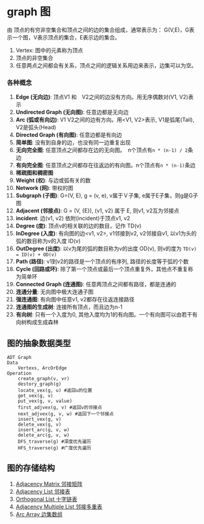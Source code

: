 # graph 图
由 顶点的有穷非空集合和顶点之间的边的集合组成，通常表示为： G(V,E)，G表示一个图，V表示顶点的集合，E表示边的集合。

1. Vertex: 图中的元素称为顶点
1. 顶点的非空集合
1. 任意两点之间都会有关系，顶点之间的逻辑关系用边来表示，边集可以为空。

### 各种概念
1. **Edge (无向边)**: 顶点V1 和　V2之间的边没有方向。用无序偶数对(V1, V2)表示
1. **Undirected Graph (无向图)**: 任意边都是无向边
1. **Arc (弧或有向边)**: V1 V2之间的边有方向。用<V1, V2>表示, V1是弧尾(Tail), V2是弧头(Head)
1. **Directed Graph (有向图)**: 任意边都是有向边
1. **简单图**: 没有到自身的边，也没有同一边重复出现
1. **无向完全图**: 任意顶点之间都存在边的无向图。　n个顶点有```n * (n-1) / 2```条边
1. **有向完全图**: 任意顶点之间都存在往返边的有向图。n个顶点有```n * (n-1)```条边
1. **稀疏图和稠密图**
1. **Weight (权)**: 与边或弧有关的数
1. **Network (网)**: 带权的图
1. **Subgraph (子图)**: G=(V, E), g = (v, e), v属于Ｖ子集, e属于E子集，则g是G子图
1. **Adjacent (邻接点)**: G = (V, {E}), (v1, v2) 属于 E, 则v1, v2互为邻接点
1. **incident**: 边(v1, v2) 依附(incident)于顶点v1, v2
1. **Degree (度)**: 顶点v的相关联的边的数目，记作 TD(v)
1. **InDegree (入度)**: 有向图的边<v1, v2>, v1邻接到v2, v2邻接自v1, 以v1为头的弧的数目称为v的入度 ID(v)
1. **OutDegree (出度)**: 以v为尾的弧的数目称为v的出度 OD(v), 则v的度为 ```TD(v) = ID(v) + OD(v)```
1. **Path (路径)**: v1到v2的路径是一个顶点的有序列, 路径的长度等于弧的个数
1. **Cycle (回路或环)**: 除了第一个顶点或最后一个顶点重复外，其他点不重复称为简单环
1. **Connected Graph (连通图)**: 任意两顶点之间都有路径，都是连通的
1. **连通分量**: 无向图中极大连通子图
1. **强连通图**: 有向图中任意v1, v2都存在往返连接路径
1. **连通图的生成树**: 连接所有顶点，而且边为n-1
1. **有向树**: 只有一个入度为0, 其他入度均为1的有向图。一个有向图可以由若干有向树构成生成森林

## 图的抽象数据类型
```
ADT Graph
Data
    Vertexs, ArcOrEdge
Operation
    create_graph(v, vr)
    destory_graph(g)
    locate_vex(g, u) #返回u的位置
    get_vex(g, v)
    put_vex(g, v, value)
    first_adjvex(g, v) #返回v的邻接点
    next_adjvex(g, v, w) #返回下一个邻接点
    insert_vex(g, v)
    delete_vex(g, v)
    insert_arc(g, v, w)
    delete_arc(g, v, w)
    DFS_traverse(g) #深度优先遍历
    HFS_traverse(g) #广度优先遍历
```

## 图的存储结构
1. [Adjacency Matrix 邻接矩阵](https://github.com/sunhuachuang/algorithm-data-structure/blob/master/data-structure/graph/adjacency_matrix.py)
1. [Adjacency List 邻接表](https://github.com/sunhuachuang/algorithm-data-structure/blob/master/data-structure/graph/adjacency_list.py)
1. [Orthogonal List 十字链表](https://github.com/sunhuachuang/algorithm-data-structure/blob/master/data-structure/graph/orthogonal_list.py)
1. [Adjacency Multiple List 邻接多重表](https://github.com/sunhuachuang/algorithm-data-structure/blob/master/data-structure/graph/adjacency_multiple_list.py)
1. [Arc Array 边集数组](https://github.com/sunhuachuang/algorithm-data-structure/blob/master/data-structure/graph/arc_array.py)
